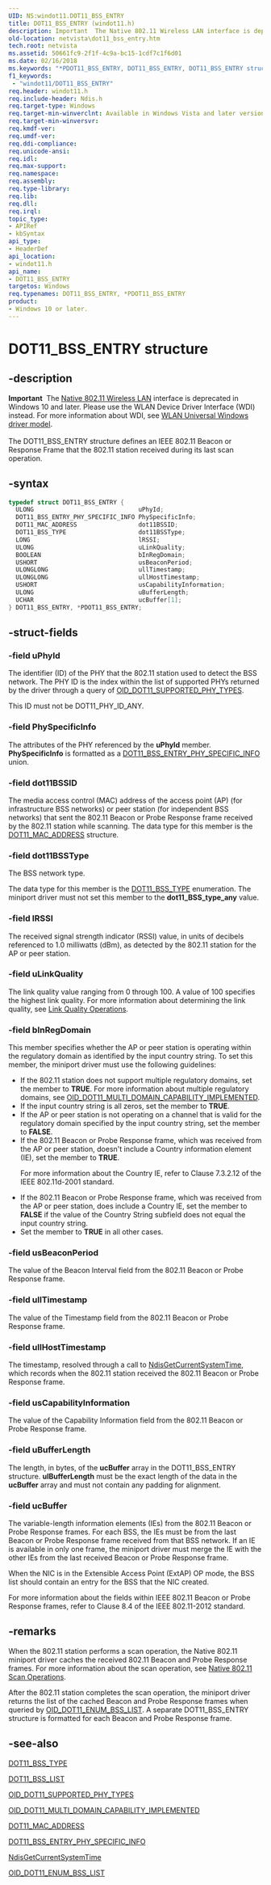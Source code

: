```yaml
---
UID: NS:windot11.DOT11_BSS_ENTRY
title: DOT11_BSS_ENTRY (windot11.h)
description: Important  The Native 802.11 Wireless LAN interface is deprecated in Windows 10 and later.
old-location: netvista\dot11_bss_entry.htm
tech.root: netvista
ms.assetid: 50661fc9-2f1f-4c9a-bc15-1cdf7c1f6d01
ms.date: 02/16/2018
ms.keywords: "*PDOT11_BSS_ENTRY, DOT11_BSS_ENTRY, DOT11_BSS_ENTRY structure [Network Drivers Starting with Windows Vista], Native_802.11_data_types_f884f12d-d267-4ae3-b632-6c318b515880.xml, PDOT11_BSS_ENTRY, PDOT11_BSS_ENTRY structure pointer [Network Drivers Starting with Windows Vista], netvista.dot11_bss_entry, windot11/DOT11_BSS_ENTRY, windot11/PDOT11_BSS_ENTRY"
f1_keywords:
 - "windot11/DOT11_BSS_ENTRY"
req.header: windot11.h
req.include-header: Ndis.h
req.target-type: Windows
req.target-min-winverclnt: Available in Windows Vista and later versions of the Windows operating   systems.
req.target-min-winversvr:
req.kmdf-ver:
req.umdf-ver:
req.ddi-compliance:
req.unicode-ansi:
req.idl:
req.max-support:
req.namespace:
req.assembly:
req.type-library:
req.lib:
req.dll:
req.irql:
topic_type:
- APIRef
- kbSyntax
api_type:
- HeaderDef
api_location:
- windot11.h
api_name:
- DOT11_BSS_ENTRY
targetos: Windows
req.typenames: DOT11_BSS_ENTRY, *PDOT11_BSS_ENTRY
product:
- Windows 10 or later.
---
```


# DOT11_BSS_ENTRY structure


## -description


<div class="alert"><b>Important</b>  The <a href="https://docs.microsoft.com/previous-versions/windows/hardware/wireless/ff560689(v=vs.85)">Native 802.11 Wireless LAN</a> interface is deprecated in Windows 10 and later. Please use the WLAN Device Driver Interface (WDI) instead. For more information about WDI, see <a href="https://docs.microsoft.com/windows-hardware/drivers/network/wifi-universal-driver-model">WLAN Universal Windows driver model</a>.</div><div> </div>The DOT11_BSS_ENTRY structure defines an IEEE 802.11 Beacon or Response Frame that the 802.11 station
  received during its last scan operation.


## -syntax


```cpp
typedef struct DOT11_BSS_ENTRY {
  ULONG                             uPhyId;
  DOT11_BSS_ENTRY_PHY_SPECIFIC_INFO PhySpecificInfo;
  DOT11_MAC_ADDRESS                 dot11BSSID;
  DOT11_BSS_TYPE                    dot11BSSType;
  LONG                              lRSSI;
  ULONG                             uLinkQuality;
  BOOLEAN                           bInRegDomain;
  USHORT                            usBeaconPeriod;
  ULONGLONG                         ullTimestamp;
  ULONGLONG                         ullHostTimestamp;
  USHORT                            usCapabilityInformation;
  ULONG                             uBufferLength;
  UCHAR                             ucBuffer[1];
} DOT11_BSS_ENTRY, *PDOT11_BSS_ENTRY;
```


## -struct-fields




### -field uPhyId

The identifier (ID) of the PHY that the 802.11 station used to detect the BSS network. The PHY ID
     is the index within the list of supported PHYs returned by the driver through a query of
     <a href="https://docs.microsoft.com/windows-hardware/drivers/network/oid-dot11-supported-phy-types">OID_DOT11_SUPPORTED_PHY_TYPES</a>.


This ID must not be DOT11_PHY_ID_ANY.


### -field PhySpecificInfo

The attributes of the PHY referenced by the
     <b>uPhyId</b> member.
     <b>PhySpecificInfo</b> is formatted as a
     <a href="..\windot11\ns-windot11-dot11_bss_entry_phy_specific_info.md">
     DOT11_BSS_ENTRY_PHY_SPECIFIC_INFO</a> union.


### -field dot11BSSID

The media access control (MAC) address of the access point (AP) (for infrastructure BSS networks)
     or peer station (for independent BSS networks) that sent the 802.11 Beacon or Probe Response frame
     received by the 802.11 station while scanning. The data type for this member is the
     <a href="..\windot11\ns-windot11-_dot11_mac_address.md">DOT11_MAC_ADDRESS</a> structure.


### -field dot11BSSType

The BSS network type.


The data type for this member is the
     <a href="..\wlantypes\ne-wlantypes-_dot11_bss_type.md">DOT11_BSS_TYPE</a> enumeration. The miniport
     driver must not set this member to the
     <b>dot11_BSS_type_any</b> value.


### -field lRSSI

The received signal strength indicator (RSSI) value, in units of decibels referenced to 1.0
     milliwatts (dBm), as detected by the 802.11 station for the AP or peer station.


### -field uLinkQuality

The link quality value ranging from 0 through 100. A value of 100 specifies the highest link
     quality. For more information about determining the link quality, see
     <a href="https://docs.microsoft.com/windows-hardware/drivers/network/link-quality-operations">Link Quality Operations</a>.


### -field bInRegDomain

This member specifies whether the AP or peer station is operating within the regulatory domain as
     identified by the input country string. To set this member, the miniport driver must use the following
     guidelines:


<ul>
<li>
If the 802.11 station does not support multiple regulatory domains, set the member to <b>TRUE</b>. For
       more information about multiple regulatory domains, see
       <a href="https://docs.microsoft.com/previous-versions/ms893670(v=msdn.10)">
       OID_DOT11_MULTI_DOMAIN_CAPABILITY_IMPLEMENTED</a>.

</li>
<li>
If the input country string is all zeros, set the member to <b>TRUE</b>.

</li>
<li>
If the AP or peer station is not operating on a channel that is valid for the regulatory domain
       specified by the input country string, set the member to <b>FALSE</b>.

</li>
<li>
If the 802.11 Beacon or Probe Response frame, which was received from the AP or peer station,
       doesn't include a Country information element (IE), set the member to <b>TRUE</b>.

For more information about the Country IE, refer to Clause 7.3.2.12 of the IEEE 802.11d-2001
       standard.

</li>
<li>
If the 802.11 Beacon or Probe Response frame, which was received from the AP or peer station, does
       include a Country IE, set the member to <b>FALSE</b> if the value of the Country String subfield does not
       equal the input country string.

</li>
<li>
Set the member to <b>TRUE</b> in all other cases.

</li>
</ul>

### -field usBeaconPeriod

The value of the Beacon Interval field from the 802.11 Beacon or Probe Response frame.


### -field ullTimestamp

The value of the Timestamp field from the 802.11 Beacon or Probe Response frame.


### -field ullHostTimestamp

The timestamp, resolved through a call to
     <a href="..\ndis\nf-ndis-ndisgetcurrentsystemtime.md">NdisGetCurrentSystemTime</a>, which
     records when the 802.11 station received the 802.11 Beacon or Probe Response frame.


### -field usCapabilityInformation

The value of the Capability Information field from the 802.11 Beacon or Probe Response
     frame.


### -field uBufferLength

The length, in bytes, of the
     <b>ucBuffer</b> array in the DOT11_BSS_ENTRY structure.
     <b>ulBufferLength</b> must be the exact length of the data in the
     <b>ucBuffer</b> array and must not contain any padding for alignment.


### -field ucBuffer

The variable-length information elements (IEs) from the 802.11 Beacon or Probe Response frames.
     For each BSS, the IEs must be from the last Beacon or Probe Response frame received from that BSS
     network. If an IE is available in only one frame, the miniport driver must merge the IE with the other
     IEs from the last received Beacon or Probe Response frame.


When the NIC is in the Extensible Access Point (ExtAP) OP mode, the BSS list should contain an entry
     for the BSS that the NIC created.

For more information about the fields within IEEE 802.11 Beacon or Probe Response frames, refer to
     Clause 8.4 of the IEEE 802.11-2012 standard.


## -remarks



When the 802.11 station performs a scan operation, the Native 802.11 miniport driver caches the
    received 802.11 Beacon and Probe Response frames. For more information about the scan operation, see
    <a href="https://docs.microsoft.com/windows-hardware/drivers/network/native-802-11-scan-operations">Native 802.11 Scan
    Operations</a>.

After the 802.11 station completes the scan operation, the miniport driver returns the list of the
    cached Beacon and Probe Response frames when queried by
    <a href="https://docs.microsoft.com/windows-hardware/drivers/network/oid-dot11-enum-bss-list">OID_DOT11_ENUM_BSS_LIST</a>. A separate
    DOT11_BSS_ENTRY structure is formatted for each Beacon and Probe Response frame.




## -see-also

<a href="..\wlantypes\ne-wlantypes-_dot11_bss_type.md">DOT11_BSS_TYPE</a>



<a href="..\wlclient\ns-wlclient-_dot11_bss_list.md">DOT11_BSS_LIST</a>



<a href="https://docs.microsoft.com/windows-hardware/drivers/network/oid-dot11-supported-phy-types">OID_DOT11_SUPPORTED_PHY_TYPES</a>



<a href="https://docs.microsoft.com/previous-versions/ms893670(v=msdn.10)">
   OID_DOT11_MULTI_DOMAIN_CAPABILITY_IMPLEMENTED</a>



<a href="..\windot11\ns-windot11-_dot11_mac_address.md">DOT11_MAC_ADDRESS</a>



<a href="..\windot11\ns-windot11-dot11_bss_entry_phy_specific_info.md">
   DOT11_BSS_ENTRY_PHY_SPECIFIC_INFO</a>



<a href="..\ndis\nf-ndis-ndisgetcurrentsystemtime.md">NdisGetCurrentSystemTime</a>



<a href="https://docs.microsoft.com/windows-hardware/drivers/network/oid-dot11-enum-bss-list">OID_DOT11_ENUM_BSS_LIST</a>



 

 


